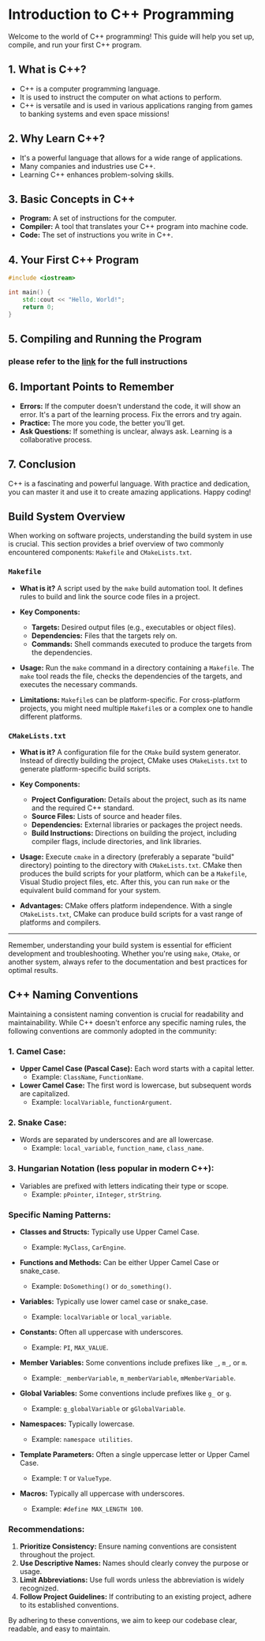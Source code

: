 # Introduction to C++ Programming

Welcome to the world of C++ programming! This guide will help you set up, compile, and run your first C++ program.

## 1. What is C++?

- C++ is a computer programming language.
- It is used to instruct the computer on what actions to perform.
- C++ is versatile and is used in various applications ranging from games to banking systems and even space missions!

## 2. Why Learn C++?

- It's a powerful language that allows for a wide range of applications.
- Many companies and industries use C++.
- Learning C++ enhances problem-solving skills.

## 3. Basic Concepts in C++

- **Program:** A set of instructions for the computer.
- **Compiler:** A tool that translates your C++ program into machine code.
- **Code:** The set of instructions you write in C++.

## 4. Your First C++ Program

```cpp
#include <iostream>

int main() {
    std::cout << "Hello, World!";
    return 0;
}
```

## 5. Compiling and Running the Program

### please refer to the [link](./README.md) for the full instructions

## 6. Important Points to Remember

- **Errors:** If the computer doesn't understand the code, it will show an error. It's a part of the learning process. Fix the errors and try again.
- **Practice:** The more you code, the better you'll get.
- **Ask Questions:** If something is unclear, always ask. Learning is a collaborative process.

## 7. Conclusion

C++ is a fascinating and powerful language. With practice and dedication, you can master it and use it to create amazing applications. Happy coding!





## Build System Overview

When working on software projects, understanding the build system in use is crucial. This section provides a brief overview of two commonly encountered components: `Makefile` and `CMakeLists.txt`.

### `Makefile`

- **What is it?** A script used by the `make` build automation tool. It defines rules to build and link the source code files in a project.
  
- **Key Components:**
  - **Targets:** Desired output files (e.g., executables or object files).
  - **Dependencies:** Files that the targets rely on.
  - **Commands:** Shell commands executed to produce the targets from the dependencies.

- **Usage:** Run the `make` command in a directory containing a `Makefile`. The `make` tool reads the file, checks the dependencies of the targets, and executes the necessary commands.

- **Limitations:** `Makefile`s can be platform-specific. For cross-platform projects, you might need multiple `Makefile`s or a complex one to handle different platforms.

### `CMakeLists.txt`

- **What is it?** A configuration file for the `CMake` build system generator. Instead of directly building the project, CMake uses `CMakeLists.txt` to generate platform-specific build scripts.

- **Key Components:**
  - **Project Configuration:** Details about the project, such as its name and the required C++ standard.
  - **Source Files:** Lists of source and header files.
  - **Dependencies:** External libraries or packages the project needs.
  - **Build Instructions:** Directions on building the project, including compiler flags, include directories, and link libraries.

- **Usage:** Execute `cmake` in a directory (preferably a separate "build" directory) pointing to the directory with `CMakeLists.txt`. CMake then produces the build scripts for your platform, which can be a `Makefile`, Visual Studio project files, etc. After this, you can run `make` or the equivalent build command for your system.

- **Advantages:** CMake offers platform independence. With a single `CMakeLists.txt`, CMake can produce build scripts for a vast range of platforms and compilers.

---

Remember, understanding your build system is essential for efficient development and troubleshooting. Whether you're using `make`, `CMake`, or another system, always refer to the documentation and best practices for optimal results.




## C++ Naming Conventions

Maintaining a consistent naming convention is crucial for readability and maintainability. While C++ doesn't enforce any specific naming rules, the following conventions are commonly adopted in the community:

### 1. **Camel Case**:
- **Upper Camel Case (Pascal Case):** Each word starts with a capital letter. 
  - Example: `ClassName`, `FunctionName`.
- **Lower Camel Case:** The first word is lowercase, but subsequent words are capitalized.
  - Example: `localVariable`, `functionArgument`.

### 2. **Snake Case**:
- Words are separated by underscores and are all lowercase.
  - Example: `local_variable`, `function_name`, `class_name`.

### 3. **Hungarian Notation** (less popular in modern C++):
- Variables are prefixed with letters indicating their type or scope.
  - Example: `pPointer`, `iInteger`, `strString`.

### Specific Naming Patterns:

- **Classes and Structs:** Typically use Upper Camel Case.
  - Example: `MyClass`, `CarEngine`.
  
- **Functions and Methods:** Can be either Upper Camel Case or snake_case.
  - Example: `DoSomething()` or `do_something()`.
  
- **Variables:** Typically use lower camel case or snake_case.
  - Example: `localVariable` or `local_variable`.
  
- **Constants:** Often all uppercase with underscores.
  - Example: `PI`, `MAX_VALUE`.
  
- **Member Variables:** Some conventions include prefixes like `_`, `m_`, or `m`.
  - Example: `_memberVariable`, `m_memberVariable`, `mMemberVariable`.
  
- **Global Variables:** Some conventions include prefixes like `g_` or `g`.
  - Example: `g_globalVariable` or `gGlobalVariable`.
  
- **Namespaces:** Typically lowercase.
  - Example: `namespace utilities`.
  
- **Template Parameters:** Often a single uppercase letter or Upper Camel Case.
  - Example: `T` or `ValueType`.
  
- **Macros:** Typically all uppercase with underscores.
  - Example: `#define MAX_LENGTH 100`.

### Recommendations:

1. **Prioritize Consistency:** Ensure naming conventions are consistent throughout the project.
2. **Use Descriptive Names:** Names should clearly convey the purpose or usage.
3. **Limit Abbreviations:** Use full words unless the abbreviation is widely recognized.
4. **Follow Project Guidelines:** If contributing to an existing project, adhere to its established conventions.

By adhering to these conventions, we aim to keep our codebase clear, readable, and easy to maintain.
